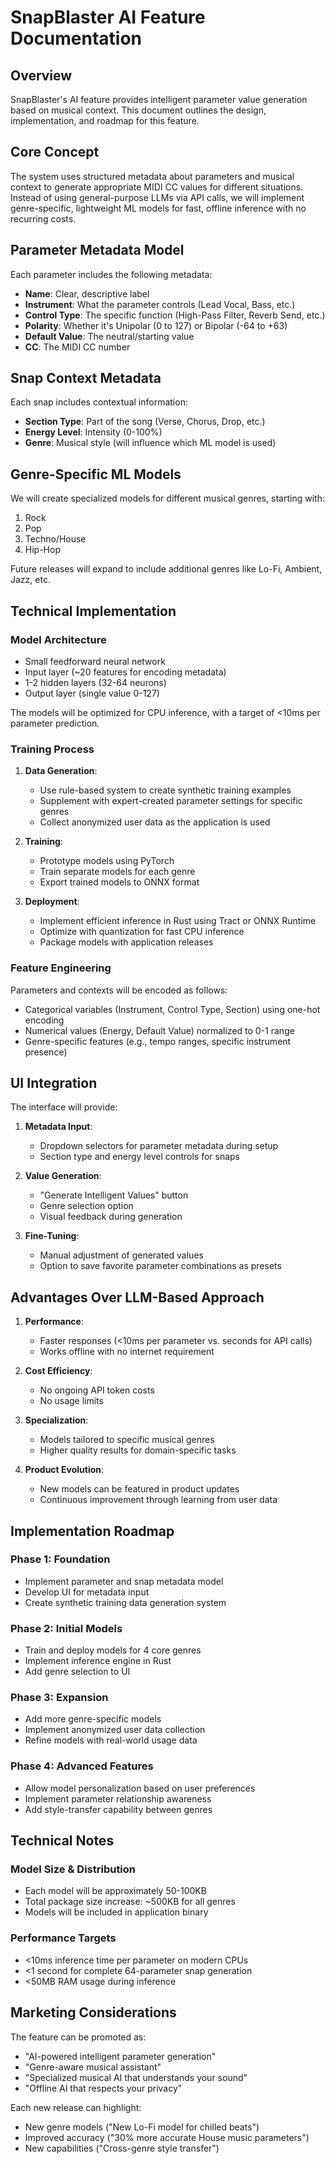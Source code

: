 # SnapBlaster AI Feature Documentation

## Overview

SnapBlaster's AI feature provides intelligent parameter value generation based on musical context. This document outlines the design, implementation, and roadmap for this feature.

## Core Concept

The system uses structured metadata about parameters and musical context to generate appropriate MIDI CC values for different situations. Instead of using general-purpose LLMs via API calls, we will implement genre-specific, lightweight ML models for fast, offline inference with no recurring costs.

## Parameter Metadata Model

Each parameter includes the following metadata:

- **Name**: Clear, descriptive label
- **Instrument**: What the parameter controls (Lead Vocal, Bass, etc.)
- **Control Type**: The specific function (High-Pass Filter, Reverb Send, etc.)
- **Polarity**: Whether it's Unipolar (0 to 127) or Bipolar (-64 to +63)
- **Default Value**: The neutral/starting value
- **CC**: The MIDI CC number

## Snap Context Metadata

Each snap includes contextual information:

- **Section Type**: Part of the song (Verse, Chorus, Drop, etc.)
- **Energy Level**: Intensity (0-100%)
- **Genre**: Musical style (will influence which ML model is used)

## Genre-Specific ML Models

We will create specialized models for different musical genres, starting with:

1. Rock
2. Pop
3. Techno/House
4. Hip-Hop

Future releases will expand to include additional genres like Lo-Fi, Ambient, Jazz, etc.

## Technical Implementation

### Model Architecture

- Small feedforward neural network
- Input layer (~20 features for encoding metadata)
- 1-2 hidden layers (32-64 neurons)
- Output layer (single value 0-127)

The models will be optimized for CPU inference, with a target of <10ms per parameter prediction.

### Training Process

1. **Data Generation**:
    - Use rule-based system to create synthetic training examples
    - Supplement with expert-created parameter settings for specific genres
    - Collect anonymized user data as the application is used

2. **Training**:
    - Prototype models using PyTorch
    - Train separate models for each genre
    - Export trained models to ONNX format

3. **Deployment**:
    - Implement efficient inference in Rust using Tract or ONNX Runtime
    - Optimize with quantization for fast CPU inference
    - Package models with application releases

### Feature Engineering

Parameters and contexts will be encoded as follows:

- Categorical variables (Instrument, Control Type, Section) using one-hot encoding
- Numerical values (Energy, Default Value) normalized to 0-1 range
- Genre-specific features (e.g., tempo ranges, specific instrument presence)

## UI Integration

The interface will provide:

1. **Metadata Input**:
    - Dropdown selectors for parameter metadata during setup
    - Section type and energy level controls for snaps

2. **Value Generation**:
    - "Generate Intelligent Values" button
    - Genre selection option
    - Visual feedback during generation

3. **Fine-Tuning**:
    - Manual adjustment of generated values
    - Option to save favorite parameter combinations as presets

## Advantages Over LLM-Based Approach

1. **Performance**:
    - Faster responses (<10ms per parameter vs. seconds for API calls)
    - Works offline with no internet requirement

2. **Cost Efficiency**:
    - No ongoing API token costs
    - No usage limits

3. **Specialization**:
    - Models tailored to specific musical genres
    - Higher quality results for domain-specific tasks

4. **Product Evolution**:
    - New models can be featured in product updates
    - Continuous improvement through learning from user data

## Implementation Roadmap

### Phase 1: Foundation
- Implement parameter and snap metadata model
- Develop UI for metadata input
- Create synthetic training data generation system

### Phase 2: Initial Models
- Train and deploy models for 4 core genres
- Implement inference engine in Rust
- Add genre selection to UI

### Phase 3: Expansion
- Add more genre-specific models
- Implement anonymized user data collection
- Refine models with real-world usage data

### Phase 4: Advanced Features
- Allow model personalization based on user preferences
- Implement parameter relationship awareness
- Add style-transfer capability between genres

## Technical Notes

### Model Size & Distribution
- Each model will be approximately 50-100KB
- Total package size increase: ~500KB for all genres
- Models will be included in application binary

### Performance Targets
- <10ms inference time per parameter on modern CPUs
- <1 second for complete 64-parameter snap generation
- <50MB RAM usage during inference

## Marketing Considerations

The feature can be promoted as:
- "AI-powered intelligent parameter generation"
- "Genre-aware musical assistant"
- "Specialized musical AI that understands your sound"
- "Offline AI that respects your privacy"

Each new release can highlight:
- New genre models ("New Lo-Fi model for chilled beats")
- Improved accuracy ("30% more accurate House music parameters")
- New capabilities ("Cross-genre style transfer")